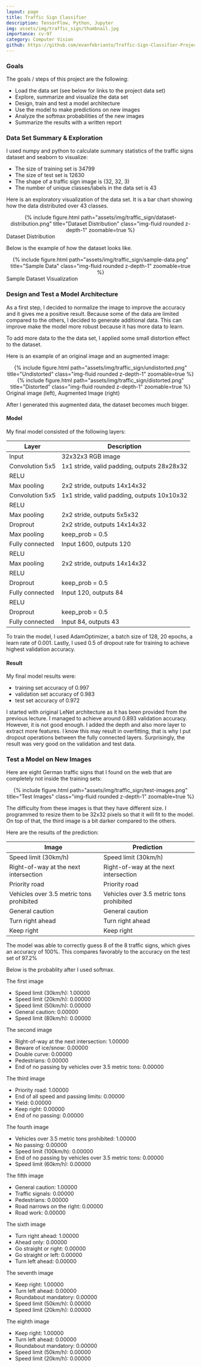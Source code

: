 ```yaml
---
layout: page
title: Traffic Sign Classifier
description: TensorFlow, Python, Jupyter
img: assets/img/traffic_sign/thumbnail.jpg
importance: cv-97
category: Computer Vision
github: https://github.com/evanfebrianto/Traffic-Sign-Classifier-Project
---
```


### Goals

The goals / steps of this project are the following:
* Load the data set (see below for links to the project data set)
* Explore, summarize and visualize the data set
* Design, train and test a model architecture
* Use the model to make predictions on new images
* Analyze the softmax probabilities of the new images
* Summarize the results with a written report


### Data Set Summary & Exploration

I used numpy and python to calculate summary statistics of the traffic signs dataset and seaborn to visualize:
* The size of training set is 34799
* The size of test set is 12630
* The shape of a traffic sign image is (32, 32, 3)
* The number of unique classes/labels in the data set is 43

Here is an exploratory visualization of the data set. It is a bar chart showing how the data distributed over 43 classes.

<div class="row">
    <div class="col-sm mt-3 mt-md-0" align="center">
        {% include figure.html path="assets/img/traffic_sign/dataset-distribution.png" title="Dataset Distribution" class="img-fluid rounded z-depth-1" zoomable=true %}
    </div>
</div>
<div class="caption">
    Dataset Distribution
</div>

Below is the example of how the dataset looks like.
<div class="row">
    <div class="col-sm mt-3 mt-md-0" align="center">
        {% include figure.html path="assets/img/traffic_sign/sample-data.png" title="Sample Data" class="img-fluid rounded z-depth-1" zoomable=true %}
    </div>
</div>
<div class="caption">
    Sample Dataset Visualization
</div>

### Design and Test a Model Architecture

As a first step, I decided to normalize the image to improve the accuracy and it gives me a positive result. Because some of the data are limited compared to the others, I decided to generate additional data. This can improve make the model more robust because it has more data to learn. 

To add more data to the the data set, I applied some small distortion effect to the dataset. 

Here is an example of an original image and an augmented image:

<div class="row">
    <div class="col-sm-6 mt-3 mt-md-0" align="center">
        {% include figure.html path="assets/img/traffic_sign/undistorted.png" title="Undistorted" class="img-fluid rounded z-depth-1" zoomable=true %}
    </div>
    <div class="col-sm-6 mt-3 mt-md-0" align="center">
        {% include figure.html path="assets/img/traffic_sign/distorted.png" title="Distorted" class="img-fluid rounded z-depth-1" zoomable=true %}
    </div>
</div>
<div class="caption">
    Original image (left), Augmented Image (right)
</div>

After I generated this augmented data, the dataset becomes much bigger.

#### Model

My final model consisted of the following layers:

<table class="table table-striped">
<thead class="thead-dark">
    <tr>
    <th scope="col">Layer</th>
    <th scope="col">Description</th>
    </tr>
</thead>
<tbody>
    <tr>
    <td>Input</td>
    <td>32x32x3 RGB image</td>
    </tr>
    <tr>
    <td>Convolution 5x5</td>
    <td>1x1 stride, valid padding, outputs 28x28x32</td>
    </tr>
    <tr>
    <td>RELU</td>
    <td></td>
    </tr>
    <tr>
    <td>Max pooling</td>
    <td>2x2 stride,  outputs 14x14x32</td>
    </tr>
    <tr>
    <td>Convolution 5x5</td>
    <td>1x1 stride, valid padding, outputs 10x10x32</td>
    </tr>
    <tr>
    <td>RELU</td>
    <td></td>
    </tr>
    <tr>
    <td>Max pooling</td>
    <td>2x2 stride,  outputs 5x5x32</td>
    </tr>
    <tr>
    <td>Droprout</td>
    <td>2x2 stride,  outputs 14x14x32</td>
    </tr>
    <tr>
    <td>Max pooling</td>
    <td>keep_prob = 0.5</td>
    </tr>
    <tr>
    <td>Fully connected</td>
    <td>Input 1600, outputs 120</td>
    </tr>
    <tr>
    <td>RELU</td>
    <td></td>
    </tr>
    <tr>
    <td>Max pooling</td>
    <td>2x2 stride,  outputs 14x14x32</td>
    </tr>
    <tr>
    <td>RELU</td>
    <td></td>
    </tr>
    <tr>
    <td>Droprout</td>
    <td>keep_prob = 0.5</td>
    </tr>
    <tr>
    <td>Fully connected</td>
    <td>Input 120, outputs 84</td>
    </tr>
    <tr>
    <td>RELU</td>
    <td></td>
    </tr>
    <tr>
    <td>Droprout</td>
    <td>keep_prob = 0.5</td>
    </tr>
    <tr>
    <td>Fully connected</td>
    <td>Input 84, outputs 43</td>
    </tr>
</tbody>
</table>

To train the model, I used AdamOptimizer, a batch size of 128, 20 epochs, a learn rate of 0.001. Lastly, I used 0.5 of dropout rate for training to achieve highest validation accuracy.

#### Result

My final model results were:
* training set accuracy of 0.997
* validation set accuracy of 0.983 
* test set accuracy of 0.972

I started with original LeNet architecture as it has been provided from the previous lecture. I managed to achieve around 0.893 validation accuracy. However, it is not good enough. I added the depth and also more layer to extract more features. I know this may result in overfitting, that is why I put dropout operations between the fully connected layers. Surprisingly, the result was very good on the validation and test data.


### Test a Model on New Images

Here are eight German traffic signs that I found on the web that are completely not inside the training sets:

<div class="row">
    <div class="col-sm mt-3 mt-md-0" align="center">
        {% include figure.html path="assets/img/traffic_sign/test-images.png" title="Test Images" class="img-fluid rounded z-depth-1" zoomable=true %}
    </div>
</div>

The difficulty from these images is that they have different size. I programmed to resize them to be 32x32 pixels so that it will fit to the model. On top of that, the third image is a bit darker compared to the others.

Here are the results of the prediction:


<table class="table table-striped">
<thead class="thead-dark">
    <tr>
    <th scope="col">Image</th>
    <th scope="col">Prediction</th>
    </tr>
</thead>
<tbody>
    <tr>
    <td>Speed limit (30km/h)</td>
    <td>Speed limit (30km/h)</td>
    </tr>
    <tr>
    <td>Right-of-way at the next intersection</td>
    <td>Right-of-way at the next intersection</td>
    </tr>
    <tr>
    <td>Priority road</td>
    <td>Priority road</td>
    </tr>
    <tr>
    <td>Vehicles over 3.5 metric tons prohibited</td>
    <td>Vehicles over 3.5 metric tons prohibited</td>
    </tr>
    <tr>
    <td>General caution</td>
    <td>General caution</td>
    </tr>
    <tr>
    <td>Turn right ahead</td>
    <td>Turn right ahead</td>
    </tr>
    <tr>
    <td>Keep right</td>
    <td>Keep right</td>
    </tr>
</tbody>
</table>


The model was able to correctly guess 8 of the 8 traffic signs, which gives an accuracy of 100%. This compares favorably to the accuracy on the test set of 97.2%

Below is the probablity after I used softmax.

The first image
* Speed limit (30km/h): 1.00000
* Speed limit (20km/h): 0.00000
* Speed limit (50km/h): 0.00000
* General caution: 0.00000
* Speed limit (80km/h): 0.00000

The second image
* Right-of-way at the next intersection: 1.00000
* Beware of ice/snow: 0.00000
* Double curve: 0.00000
* Pedestrians: 0.00000
* End of no passing by vehicles over 3.5 metric tons: 0.00000

The third image
* Priority road: 1.00000
* End of all speed and passing limits: 0.00000
* Yield: 0.00000
* Keep right: 0.00000
* End of no passing: 0.00000

The fourth image
* Vehicles over 3.5 metric tons prohibited: 1.00000
* No passing: 0.00000
* Speed limit (100km/h): 0.00000
* End of no passing by vehicles over 3.5 metric tons: 0.00000
* Speed limit (60km/h): 0.00000

The fifth image
* General caution: 1.00000
* Traffic signals: 0.00000
* Pedestrians: 0.00000
* Road narrows on the right: 0.00000
* Road work: 0.00000

The sixth image
* Turn right ahead: 1.00000
* Ahead only: 0.00000
* Go straight or right: 0.00000
* Go straight or left: 0.00000
* Turn left ahead: 0.00000

The seventh image
* Keep right: 1.00000
* Turn left ahead: 0.00000
* Roundabout mandatory: 0.00000
* Speed limit (50km/h): 0.00000
* Speed limit (20km/h): 0.00000

The eighth image
* Keep right: 1.00000
* Turn left ahead: 0.00000
* Roundabout mandatory: 0.00000
* Speed limit (50km/h): 0.00000
* Speed limit (20km/h): 0.00000
